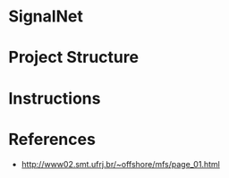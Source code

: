 # SignalNet

# Project Structure

# Instructions

# References
- http://www02.smt.ufrj.br/~offshore/mfs/page_01.html